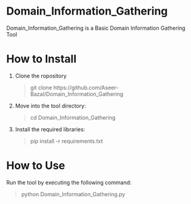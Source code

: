 # Domain_Information_Gathering 
Domain_Information_Gathering is a Basic Domain Information Gathering Tool

# How to Install

<ol>
<li>Clone the ropository</li>
<blockquote><p>git clone https://github.com/Aseer-Bazal/Domain_Information_Gathering</p></blockquote>
<li>Move into the tool directory:</li>

  > cd Domain_Information_Gathering

<li>Install the required libraries:</li>

> pip install -r requirements.txt

</ol>

# How to Use
Run the tool by executing the following command:

> python Domain_Information_Gathering.py
